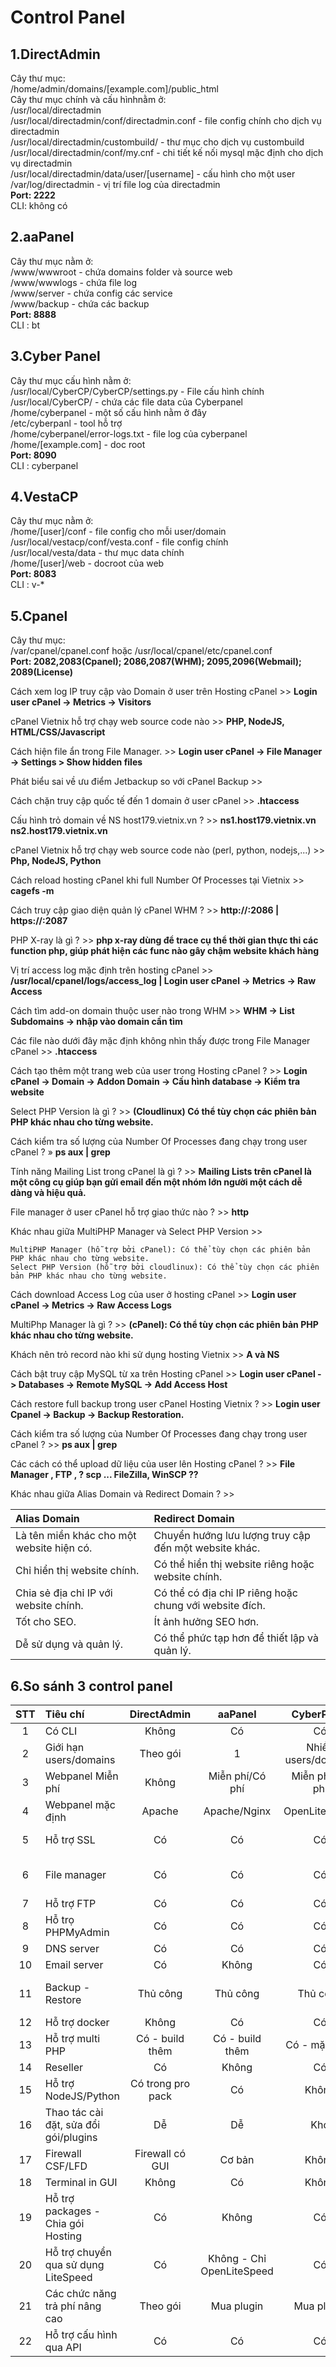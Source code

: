 # Control Panel
## 1.DirectAdmin
Cây thư mục:  
/home/admin/domains/[example.com]/public_html  
Cây thư mục chính và cấu hìnhnằm ở:  
/usr/local/directadmin  
/usr/local/directadmin/conf/directadmin.conf - file config chính cho dịch vụ directadmin    
/usr/local/directadmin/custombuild/ - thư mục cho dịch vụ custombuild    
/usr/local/directadmin/conf/my.cnf - chi tiết kế nối mysql mặc định cho dịch vụ directadmin    
/usr/local/directadmin/data/user/[username] - cấu hình cho một user  
/var/log/directadmin - vị trí file log của directadmin  
**Port: 2222**  
CLI: không có
## 2.aaPanel
Cây thư mục nằm ở:    
/www/wwwroot - chứa domains folder và source web  
/www/wwwlogs - chứa file log  
/www/server - chứa config các service  
/www/backup - chứa các backup  
**Port: 8888**  
CLI : bt  
## 3.Cyber Panel
Cây thư mục cấu hình nằm ở:  
/usr/local/CyberCP/CyberCP/settings.py - File cấu hình chính  
/usr/local/CyberCP/ - chứa các file data của Cyberpanel  
/home/cyberpanel - một số cấu hình nằm ở đây  
/etc/cyberpanl - tool hỗ trợ  
/home/cyberpanel/error-logs.txt - file log của cyberpanel  
/home/[example.com] - doc root  
**Port: 8090**  
CLI : cyberpanel  
## 4.VestaCP
Cây thư mục nằm ở:  
/home/[user]/conf - file config cho mỗi user/domain  
/usr/local/vestacp/conf/vesta.conf - file config chính  
/usr/local/vesta/data - thư mục data chính  
/home/[user]/web - docroot của web  
**Port: 8083**  
CLI : v-*
## 5.Cpanel
Cây thư mục:  
/var/cpanel/cpanel.conf hoặc /usr/local/cpanel/etc/cpanel.conf  
**Port: 2082,2083(Cpanel); 2086,2087(WHM); 2095,2096(Webmail); 2089(License)**  
  
Cách xem log IP truy cập vào Domain ở user trên Hosting cPanel >> **Login user cPanel -> Metrics -> Visitors**  

cPanel Vietnix hỗ trợ chạy web source code nào >> **PHP, NodeJS, HTML/CSS/Javascript**  

Cách hiện file ẩn trong File Manager. >> **Login user cPanel -> File Manager -> Settings > Show hidden files**  

Phát biểu sai về ưu điểm Jetbackup so với cPanel Backup >>  

Cách chặn truy cập quốc tế đến 1 domain ở user cPanel >> **.htaccess**  

Cấu hình trỏ domain về NS host179.vietnix.vn ? >> **ns1.host179.vietnix.vn ns2.host179.vietnix.vn**  

cPanel Vietnix hỗ trợ chạy web source code nào (perl, python, nodejs,...) >> **Php, NodeJS, Python**  

Cách reload hosting cPanel khi full Number Of Processes tại Vietnix >> **cagefs -m <user>**  

Cách truy cập giao diện quản lý cPanel WHM ? >> **http://<IP>:2086 | https://<IP>:2087**

PHP X-ray là gì ? >> **php x-ray dùng để trace cụ thể thời gian thực thi các function php, giúp phát hiện các func nào gây chậm website khách hàng**  

Vị trí access log mặc định trên hosting cPanel >> **/usr/local/cpanel/logs/access_log | Login user cPanel -> Metrics -> Raw Access** 

Cách tìm add-on domain thuộc user nào trong WHM >> **WHM -> List Subdomains -> nhập vào domain cần tìm**  

Các file nào dưới đây mặc định không nhìn thấy được trong File Manager cPanel >> **.htaccess**  

Cách tạo thêm một trang web của user trong Hosting cPanel ? >> **Login cPanel -> Domain -> Addon Domain -> Cấu hình database -> Kiểm tra website**  

Select PHP Version là gì ? >> **(Cloudlinux) Có thể tùy chọn các phiên bản PHP khác nhau cho từng website.**

Cách kiểm tra số lượng của Number Of Processes đang chạy trong user cPanel ? » **ps aux | grep <user>**  

Tính năng Mailing List trong cPanel là gì ? >> **Mailing Lists trên cPanel là một công cụ giúp bạn gửi email đến một nhóm lớn người một cách dễ dàng và hiệu quả.** 

File manager ở user cPanel hỗ trợ giao thức nào ? >> **http**  

Khác nhau giữa MultiPHP Manager và Select PHP Version >>  
```
MultiPHP Manager (hỗ trợ bởi cPanel): Có thể tùy chọn các phiên bản PHP khác nhau cho từng website.
Select PHP Version (hỗ trợ bởi cloudlinux): Có thể tùy chọn các phiên bản PHP khác nhau cho từng website.
```

Cách download Access Log của user ở hosting cPanel >> **Login user cPanel -> Metrics -> Raw Access Logs**  

MultiPhp Manager là gì ? >> **(cPanel): Có thể tùy chọn các phiên bản PHP khác nhau cho từng website.**  

Khách nên trỏ record nào khi sử dụng hosting Vietnix >> **A và NS**  

Cách bật truy cập MySQL từ xa trên Hosting cPanel >> **Login user cPanel -> Databases -> Remote MySQL -> Add Access Host**  

Cách restore full backup trong user cPanel Hosting Vietnix ? >> **Login user Cpanel -> Backup -> Backup Restoration.**  

Cách kiểm tra số lượng của Number Of Processes đang chạy trong user cPanel ? >> **ps aux | grep <username>**  

 Các cách có thể upload dữ liệu của user lên Hosting cPanel ? >> **File Manager , FTP , ? scp ... FileZilla, WinSCP ??**  

 Khác nhau giữa Alias Domain và Redirect Domain ? >>  
 
|                Alias Domain               	|                     Redirect Domain                     	|
|:-----------------------------------------	  |:-------------------------------------------------------   |
| Là tên miền khác cho một website hiện có. 	| Chuyển hướng lưu lượng truy cập đến một website khác.   	|
| Chỉ hiển thị website chính.               	| Có thể hiển thị website riêng hoặc website chính.       	|
| Chia sẻ địa chỉ IP với website chính.     	| Có thể có địa chỉ IP riêng hoặc chung với website đích. 	|
| Tốt cho SEO.                              	| Ít ảnh hưởng SEO hơn.                                   	|
| Dễ sử dụng và quản lý.                    	| Có thể phức tạp hơn để thiết lập và quản lý.            	|


## 6.So sánh 3 control panel
| STT | Tiêu chí | DirectAdmin | aaPanel | CyberPanel | VestaCP |
| :---: | :--- | :---: | :---: | :---: | :---: |
| 1 | Có CLI | Không | Có | Có | Có |
| 2 | Giới hạn users/domains | Theo gói | 1 | Nhiều users/domains | Nhiều users/domains |
| 3 | Webpanel Miễn phí | Không | Miễn phí/Có phí | Miễn phí/Có phí | Miễn phí |
| 4 | Webpanel mặc định | Apache | Apache/Nginx | OpenLiteSpeed | Apache/Nginx |
| 5 | Hỗ trợ SSL | Có | Có | Có | Có - không ổn định |
| 6 | File manager | Có | Có | Có | Không - phải active thủ công |
| 7 | Hỗ trợ FTP | Có | Có | Có | Có |
| 8 | Hỗ trọ PHPMyAdmin | Có | Có | Có | Có |
| 9 | DNS server | Có | Có | Có | Có |
| 10 | Email server | Có | Không | Có | Có
| 11 | Backup - Restore | Thủ công | Thủ công | Thủ công | Có predefined - có thể custom |
| 12 | Hỗ trợ docker | Không | Có | Có | Không |
| 13 | Hỗ trợ multi PHP | Có - build thêm | Có - build thêm | Có - mặc định | Có - build thêm |
| 14 | Reseller | Có | Không | Có | Không |
| 15 | Hỗ trợ NodeJS/Python | Có trong pro pack | Có | Không | Không
| 16 | Thao tác cài đặt, sửa đổi gói/plugins | Dễ | Dễ | Khó | Khó |
| 17 | Firewall CSF/LFD | Firewall có GUI | Cơ bản | Không | Không |
| 18 | Terminal in GUI | Không | Có | Không | Không
| 19 | Hỗ trợ packages - Chia gói Hosting | Có | Không | Có | Có |
| 20 | Hỗ trợ chuyển qua sử dụng LiteSpeed | Có | Không - Chỉ OpenLiteSpeed | Có | Không
| 21 | Các chức năng trả phí nâng cao | Theo gói | Mua plugin | Mua plugin | Mua plugin |
| 22 | Hỗ trợ cấu hình qua API | Có | Có | Có | Chỉ có Github |

